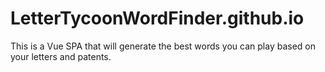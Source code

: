 # LetterTycoonWordFinder.github.io
This is a Vue SPA that will generate the best words you can play based on your letters and patents.
